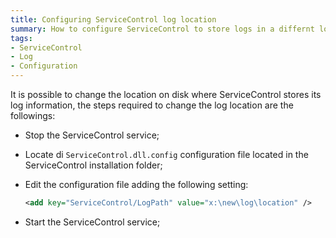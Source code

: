 ```yaml
---
title: Configuring ServiceControl log location
summary: How to configure ServiceControl to store logs in a differnt location
tags:
- ServiceControl
- Log
- Configuration
---
```

It is possible to change the location on disk where ServiceControl stores its log information, the steps required to change the log location are the followings:

* Stop the ServiceControl service;
* Locate di `ServiceControl.dll.config` configuration file located in the ServiceControl installation folder;
* Edit the configuration file adding the following setting:

	```xml
	<add key="ServiceControl/LogPath" value="x:\new\log\location" />
	```
* Start the ServiceControl service;